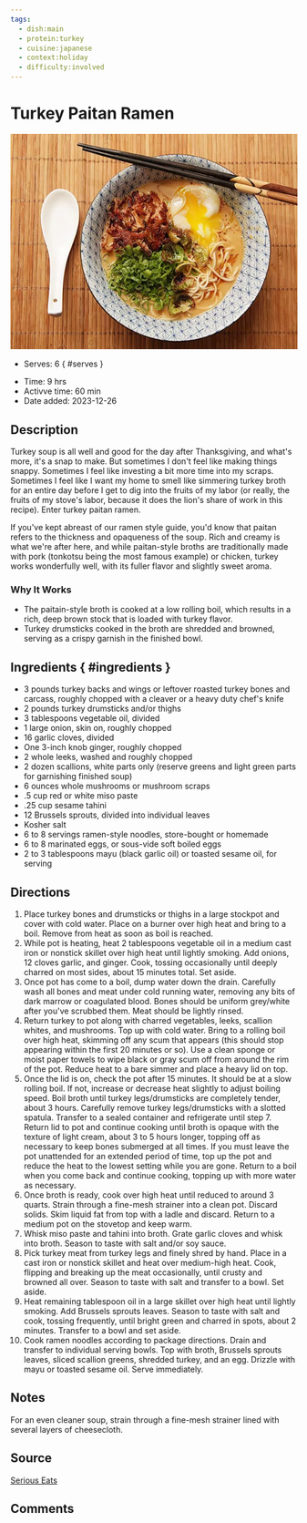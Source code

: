 ```yaml
---
tags:
  - dish:main
  - protein:turkey
  - cuisine:japanese
  - context:holiday
  - difficulty:involved
---
```

<!-- Tags can have colon, but no space around it -->

# Turkey Paitan Ramen

![Recipe picture](../images/turkey_paitan_ramen.webp)

<!-- Serves has to be a single number, no dashes, but text is allowed after the
number (e.g., 24 cookies) -->
- Serves: 6 
{ #serves }
<!-- Time is not parsed, so anything can be input here, and additional
values can be added (e.g., "active time", "cooking time", etc) -->
- Time: 9 hrs
- Activve time: 60 min
- Date added: 2023-12-26

## Description

Turkey soup is all well and good for the day after Thanksgiving, and what's more, it's a snap to make. But sometimes I don't feel like making things snappy. Sometimes I feel like investing a bit more time into my scraps. Sometimes I feel like I want my home to smell like simmering turkey broth for an entire day before I get to dig into the fruits of my labor (or really, the fruits of my stove's labor, because it does the lion's share of work in this recipe). Enter turkey paitan ramen. 

If you've kept abreast of our ramen style guide, you'd know that paitan refers to the thickness and opaqueness of the soup. Rich and creamy is what we're after here, and while paitan-style broths are traditionally made with pork (tonkotsu being the most famous example) or chicken, turkey works wonderfully well, with its fuller flavor and slightly sweet aroma. 

### Why It Works

- The paitain-style broth is cooked at a low rolling boil, which results in a rich, deep brown stock that is loaded with turkey flavor.
- Turkey drumsticks cooked in the broth are shredded and browned, serving as a crispy garnish in the finished bowl.


## Ingredients { #ingredients }

<!-- Decimals are allowed, fractions are not. For ranges, use only a single dash
and no spaces between the numbers. -->

- 3 pounds turkey backs and wings or leftover roasted turkey bones and carcass, roughly chopped with a cleaver or a heavy duty chef's knife
- 2 pounds turkey drumsticks and/or thighs
- 3 tablespoons vegetable oil, divided
- 1 large onion, skin on, roughly chopped
- 16 garlic cloves, divided
- One 3-inch knob ginger, roughly chopped
- 2 whole leeks, washed and roughly chopped
- 2 dozen scallions, white parts only (reserve greens and light green parts for garnishing finished soup)
- 6 ounces whole mushrooms or mushroom scraps
- .5 cup red or white miso paste
- .25 cup sesame tahini
- 12 Brussels sprouts, divided into individual leaves
- Kosher salt
- 6 to 8 servings ramen-style noodles, store-bought or homemade
- 6 to 8 marinated eggs, or sous-vide soft boiled eggs
- 2 to 3 tablespoons mayu (black garlic oil) or toasted sesame oil, for serving

## Directions

<!-- If you have a direction that refers to a number of some ingredient, wrap
the number in asterisks and add `{.ingredient-num}` afterwards. For example,
write `Add 2 Tbsp oil to pan` as `Add *2*{.ingredient-num} to pan`. This allows
us to properly change the number when changing the serves value. -->

1. Place turkey bones and drumsticks or thighs in a large stockpot and cover with cold water. Place on a burner over high heat and bring to a boil. Remove from heat as soon as boil is reached.
2. While pot is heating, heat 2 tablespoons vegetable oil in a medium cast iron or nonstick skillet over high heat until lightly smoking. Add onions, 12 cloves garlic, and ginger. Cook, tossing occasionally until deeply charred on most sides, about 15 minutes total. Set aside.
3. Once pot has come to a boil, dump water down the drain. Carefully wash all bones and meat under cold running water, removing any bits of dark marrow or coagulated blood. Bones should be uniform grey/white after you've scrubbed them. Meat should be lightly rinsed.
4. Return turkey to pot along with charred vegetables, leeks, scallion whites, and mushrooms. Top up with cold water. Bring to a rolling boil over high heat, skimming off any scum that appears (this should stop appearing within the first 20 minutes or so). Use a clean sponge or moist paper towels to wipe black or gray scum off from around the rim of the pot. Reduce heat to a bare simmer and place a heavy lid on top.
5. Once the lid is on, check the pot after 15 minutes. It should be at a slow rolling boil. If not, increase or decrease heat slightly to adjust boiling speed. Boil broth until turkey legs/drumsticks are completely tender, about 3 hours. Carefully remove turkey legs/drumsticks with a slotted spatula. Transfer to a sealed container and refrigerate until step 7. Return lid to pot and continue cooking until broth is opaque with the texture of light cream, about 3 to 5 hours longer, topping off as necessary to keep bones submerged at all times. If you must leave the pot unattended for an extended period of time, top up the pot and reduce the heat to the lowest setting while you are gone. Return to a boil when you come back and continue cooking, topping up with more water as necessary.
6. Once broth is ready, cook over high heat until reduced to around 3 quarts. Strain through a fine-mesh strainer into a clean pot. Discard solids. Skim liquid fat from top with a ladle and discard. Return to a medium pot on the stovetop and keep warm.
7. Whisk miso paste and tahini into broth. Grate garlic cloves and whisk into broth. Season to taste with salt and/or soy sauce.
8. Pick turkey meat from turkey legs and finely shred by hand. Place in a cast iron or nonstick skillet and heat over medium-high heat. Cook, flipping and breaking up the meat occasionally, until crusty and browned all over. Season to taste with salt and transfer to a bowl. Set aside.
9. Heat remaining tablespoon oil in a large skillet over high heat until lightly smoking. Add Brussels sprouts leaves. Season to taste with salt and cook, tossing frequently, until bright green and charred in spots, about 2 minutes. Transfer to a bowl and set aside.
10. Cook ramen noodles according to package directions. Drain and transfer to individual serving bowls. Top with broth, Brussels sprouts leaves, sliced scallion greens, shredded turkey, and an egg. Drizzle with mayu or toasted sesame oil. Serve immediately. 

## Notes

<!-- Delete section if no additional notes -->
For an even cleaner soup, strain through a fine-mesh strainer lined with several layers of cheesecloth.

## Source

[Serious Eats](https://www.seriouseats.com/turkey-paitain-ramen-crispy-turkey-soft-cooked-egg-recipe)

## Comments
